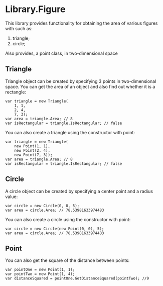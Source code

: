 # Library.Figure
This library provides functionality for obtaining the area of various figures
with such as:
1) triangle;
2) circle;

Also provides, a point class, in two-dimensional space
## Triangle
Triangle object can be created by specifying 3 points in two-dimensional space. You can get the area of ​​an object and also find out whether it is a rectangle:

```
var triangle = new Triangle(
    1, 1,
    2, 4,
    7, 3);
var area = triangle.Area; // 8
var isRectangular = triangle.IsRectangular; // false
```
You can also create a triangle using the constructor with point:
```
var triangle = new Triangle(
    new Point(1, 1),
    new Point(2, 4),
    new Point(7, 3));
var area = triangle.Area; // 8
var isRectangular = triangle.IsRectangular; // false

```

## Circle
A circle object can be created by specifying a center point and a radius value:
```
var circle = new Circle(0, 0, 5);
var area = circle.Area; // 78.53981633974483
```
You can also create a circle using the constructor with point:
```
var circle = new Circle(new Point(0, 0), 5);
var area = circle.Area; // 78.53981633974483
```

## Point
You can also get the square of the distance between points:
```
var pointOne = new Point(1, 1);
var pointTwo = new Point(1, 4);
var distanceSquared = pointOne.GetDistanceSquared(pointTwo); //9
```
